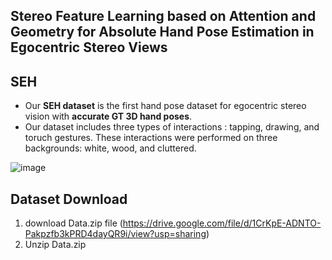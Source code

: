 
## Stereo Feature Learning based on Attention and Geometry for Absolute Hand Pose Estimation in Egocentric Stereo Views

## SEH  
* Our **SEH dataset** is the first hand pose dataset for egocentric stereo vision with **accurate GT 3D hand poses**.
* Our dataset includes three types of interactions : tapping, drawing, and toruch gestures. These interactions were performed on three backgrounds: white, wood, and cluttered. 


![image](https://user-images.githubusercontent.com/82788005/124718127-c02ce200-df40-11eb-849a-5a18c376e978.png)

## Dataset Download  
 
1. download Data.zip file (https://drive.google.com/file/d/1CrKpE-ADNTO-Pakpzfb3kPRD4dayQR9i/view?usp=sharing)
2. Unzip Data.zip 
